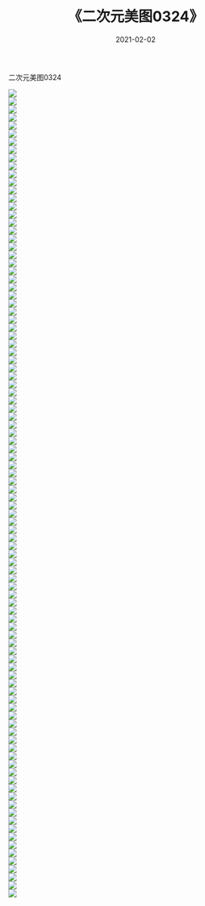 ﻿---
layout: post
title:  《二次元美图0324》
date:   2021-02-02
img: http://imgx.orgx.ga/二次元/2021/二次元美图0324/000.jpg
categories: [美女, 清纯, 唯美]
---

二次元美图0324

 ![](http://imgx.orgx.ga/二次元/2021/二次元美图0324/001.jpg) <br>![](http://imgx.orgx.ga/二次元/2021/二次元美图0324/002.jpg) <br>![](http://imgx.orgx.ga/二次元/2021/二次元美图0324/003.jpg) <br>![](http://imgx.orgx.ga/二次元/2021/二次元美图0324/004.jpg) <br>![](http://imgx.orgx.ga/二次元/2021/二次元美图0324/005.jpg) <br>![](http://imgx.orgx.ga/二次元/2021/二次元美图0324/006.jpg) <br>![](http://imgx.orgx.ga/二次元/2021/二次元美图0324/007.jpg) <br>![](http://imgx.orgx.ga/二次元/2021/二次元美图0324/008.jpg) <br>![](http://imgx.orgx.ga/二次元/2021/二次元美图0324/009.jpg) <br>![](http://imgx.orgx.ga/二次元/2021/二次元美图0324/010.jpg) <br>![](http://imgx.orgx.ga/二次元/2021/二次元美图0324/011.jpg) <br>![](http://imgx.orgx.ga/二次元/2021/二次元美图0324/012.jpg) <br>![](http://imgx.orgx.ga/二次元/2021/二次元美图0324/013.jpg) <br>![](http://imgx.orgx.ga/二次元/2021/二次元美图0324/014.jpg) <br>![](http://imgx.orgx.ga/二次元/2021/二次元美图0324/015.jpg) <br>![](http://imgx.orgx.ga/二次元/2021/二次元美图0324/016.jpg) <br>![](http://imgx.orgx.ga/二次元/2021/二次元美图0324/017.jpg) <br>![](http://imgx.orgx.ga/二次元/2021/二次元美图0324/018.jpg) <br>![](http://imgx.orgx.ga/二次元/2021/二次元美图0324/019.jpg) <br>![](http://imgx.orgx.ga/二次元/2021/二次元美图0324/020.jpg) <br>![](http://imgx.orgx.ga/二次元/2021/二次元美图0324/021.jpg) <br>![](http://imgx.orgx.ga/二次元/2021/二次元美图0324/022.jpg) <br>![](http://imgx.orgx.ga/二次元/2021/二次元美图0324/023.jpg) <br>![](http://imgx.orgx.ga/二次元/2021/二次元美图0324/024.jpg) <br>![](http://imgx.orgx.ga/二次元/2021/二次元美图0324/025.jpg) <br>![](http://imgx.orgx.ga/二次元/2021/二次元美图0324/026.jpg) <br>![](http://imgx.orgx.ga/二次元/2021/二次元美图0324/027.jpg) <br>![](http://imgx.orgx.ga/二次元/2021/二次元美图0324/028.jpg) <br>![](http://imgx.orgx.ga/二次元/2021/二次元美图0324/029.jpg) <br>![](http://imgx.orgx.ga/二次元/2021/二次元美图0324/030.jpg) <br>![](http://imgx.orgx.ga/二次元/2021/二次元美图0324/031.jpg) <br>![](http://imgx.orgx.ga/二次元/2021/二次元美图0324/032.jpg) <br>![](http://imgx.orgx.ga/二次元/2021/二次元美图0324/033.jpg) <br>![](http://imgx.orgx.ga/二次元/2021/二次元美图0324/034.jpg) <br>![](http://imgx.orgx.ga/二次元/2021/二次元美图0324/035.jpg) <br>![](http://imgx.orgx.ga/二次元/2021/二次元美图0324/036.jpg) <br>![](http://imgx.orgx.ga/二次元/2021/二次元美图0324/037.jpg) <br>![](http://imgx.orgx.ga/二次元/2021/二次元美图0324/038.jpg) <br>![](http://imgx.orgx.ga/二次元/2021/二次元美图0324/039.jpg) <br>![](http://imgx.orgx.ga/二次元/2021/二次元美图0324/040.jpg) <br>![](http://imgx.orgx.ga/二次元/2021/二次元美图0324/041.jpg) <br>![](http://imgx.orgx.ga/二次元/2021/二次元美图0324/042.jpg) <br>![](http://imgx.orgx.ga/二次元/2021/二次元美图0324/043.jpg) <br>![](http://imgx.orgx.ga/二次元/2021/二次元美图0324/044.jpg) <br>![](http://imgx.orgx.ga/二次元/2021/二次元美图0324/045.jpg) <br>![](http://imgx.orgx.ga/二次元/2021/二次元美图0324/046.jpg) <br>![](http://imgx.orgx.ga/二次元/2021/二次元美图0324/047.jpg) <br>![](http://imgx.orgx.ga/二次元/2021/二次元美图0324/048.jpg) <br>![](http://imgx.orgx.ga/二次元/2021/二次元美图0324/049.jpg) <br>![](http://imgx.orgx.ga/二次元/2021/二次元美图0324/050.jpg) <br>![](http://imgx.orgx.ga/二次元/2021/二次元美图0324/051.jpg) <br>![](http://imgx.orgx.ga/二次元/2021/二次元美图0324/052.jpg) <br>![](http://imgx.orgx.ga/二次元/2021/二次元美图0324/053.jpg) <br>![](http://imgx.orgx.ga/二次元/2021/二次元美图0324/054.jpg) <br>![](http://imgx.orgx.ga/二次元/2021/二次元美图0324/055.jpg) <br>![](http://imgx.orgx.ga/二次元/2021/二次元美图0324/056.jpg) <br>![](http://imgx.orgx.ga/二次元/2021/二次元美图0324/057.jpg) <br>![](http://imgx.orgx.ga/二次元/2021/二次元美图0324/058.jpg) <br>![](http://imgx.orgx.ga/二次元/2021/二次元美图0324/059.jpg) <br>![](http://imgx.orgx.ga/二次元/2021/二次元美图0324/060.jpg) <br>![](http://imgx.orgx.ga/二次元/2021/二次元美图0324/061.jpg) <br>![](http://imgx.orgx.ga/二次元/2021/二次元美图0324/062.jpg) <br>![](http://imgx.orgx.ga/二次元/2021/二次元美图0324/063.jpg) <br>![](http://imgx.orgx.ga/二次元/2021/二次元美图0324/064.jpg) <br>![](http://imgx.orgx.ga/二次元/2021/二次元美图0324/065.jpg) <br>![](http://imgx.orgx.ga/二次元/2021/二次元美图0324/066.jpg) <br>![](http://imgx.orgx.ga/二次元/2021/二次元美图0324/067.jpg) <br>![](http://imgx.orgx.ga/二次元/2021/二次元美图0324/068.jpg) <br>![](http://imgx.orgx.ga/二次元/2021/二次元美图0324/069.jpg) <br>![](http://imgx.orgx.ga/二次元/2021/二次元美图0324/070.jpg) <br>![](http://imgx.orgx.ga/二次元/2021/二次元美图0324/071.jpg) <br>![](http://imgx.orgx.ga/二次元/2021/二次元美图0324/072.jpg) <br>![](http://imgx.orgx.ga/二次元/2021/二次元美图0324/073.jpg) <br>![](http://imgx.orgx.ga/二次元/2021/二次元美图0324/074.jpg) <br>![](http://imgx.orgx.ga/二次元/2021/二次元美图0324/075.jpg) <br>![](http://imgx.orgx.ga/二次元/2021/二次元美图0324/076.jpg) <br>![](http://imgx.orgx.ga/二次元/2021/二次元美图0324/077.jpg) <br>![](http://imgx.orgx.ga/二次元/2021/二次元美图0324/078.jpg) <br>![](http://imgx.orgx.ga/二次元/2021/二次元美图0324/079.jpg) <br>![](http://imgx.orgx.ga/二次元/2021/二次元美图0324/080.jpg) <br>![](http://imgx.orgx.ga/二次元/2021/二次元美图0324/081.jpg) <br>![](http://imgx.orgx.ga/二次元/2021/二次元美图0324/082.jpg) <br>![](http://imgx.orgx.ga/二次元/2021/二次元美图0324/083.jpg) <br>![](http://imgx.orgx.ga/二次元/2021/二次元美图0324/084.jpg) <br>![](http://imgx.orgx.ga/二次元/2021/二次元美图0324/085.jpg) <br>![](http://imgx.orgx.ga/二次元/2021/二次元美图0324/086.jpg) <br>![](http://imgx.orgx.ga/二次元/2021/二次元美图0324/087.jpg) <br>![](http://imgx.orgx.ga/二次元/2021/二次元美图0324/088.jpg) <br>![](http://imgx.orgx.ga/二次元/2021/二次元美图0324/089.jpg) <br>![](http://imgx.orgx.ga/二次元/2021/二次元美图0324/090.jpg) <br>![](http://imgx.orgx.ga/二次元/2021/二次元美图0324/091.jpg) <br>![](http://imgx.orgx.ga/二次元/2021/二次元美图0324/092.jpg) <br>![](http://imgx.orgx.ga/二次元/2021/二次元美图0324/093.jpg) <br>![](http://imgx.orgx.ga/二次元/2021/二次元美图0324/094.jpg) <br>![](http://imgx.orgx.ga/二次元/2021/二次元美图0324/095.jpg) <br>![](http://imgx.orgx.ga/二次元/2021/二次元美图0324/096.jpg) <br>![](http://imgx.orgx.ga/二次元/2021/二次元美图0324/097.jpg) <br>![](http://imgx.orgx.ga/二次元/2021/二次元美图0324/098.jpg) <br>![](http://imgx.orgx.ga/二次元/2021/二次元美图0324/099.jpg) <br>![](http://imgx.orgx.ga/二次元/2021/二次元美图0324/100.jpg) <br>